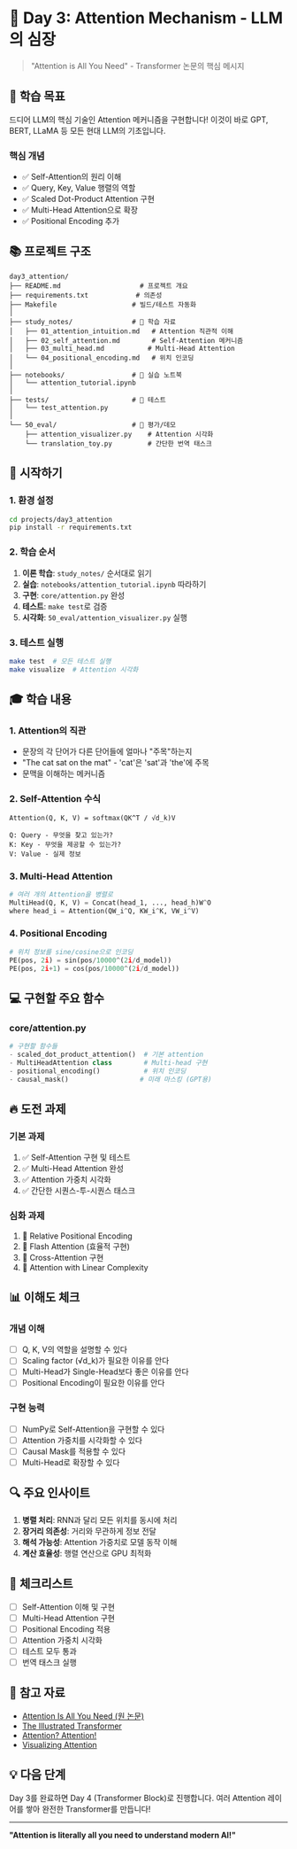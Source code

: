 # 🎯 Day 3: Attention Mechanism - LLM의 심장

> "Attention is All You Need" - Transformer 논문의 핵심 메시지

## 🎯 학습 목표

드디어 LLM의 핵심 기술인 Attention 메커니즘을 구현합니다!
이것이 바로 GPT, BERT, LLaMA 등 모든 현대 LLM의 기초입니다.

### 핵심 개념
- ✅ Self-Attention의 원리 이해
- ✅ Query, Key, Value 행렬의 역할
- ✅ Scaled Dot-Product Attention 구현
- ✅ Multi-Head Attention으로 확장
- ✅ Positional Encoding 추가

## 📚 프로젝트 구조

```
day3_attention/
├── README.md                    # 프로젝트 개요
├── requirements.txt            # 의존성
├── Makefile                   # 빌드/테스트 자동화
│
├── study_notes/               # 📖 학습 자료
│   ├── 01_attention_intuition.md   # Attention 직관적 이해
│   ├── 02_self_attention.md        # Self-Attention 메커니즘
│   ├── 03_multi_head.md           # Multi-Head Attention
│   └── 04_positional_encoding.md   # 위치 인코딩
│
├── notebooks/                 # 🔬 실습 노트북
│   └── attention_tutorial.ipynb
│
├── tests/                     # 🧪 테스트
│   └── test_attention.py
│
└── 50_eval/                   # 🎯 평가/데모
    ├── attention_visualizer.py    # Attention 시각화
    └── translation_toy.py         # 간단한 번역 태스크
```

## 🚀 시작하기

### 1. 환경 설정
```bash
cd projects/day3_attention
pip install -r requirements.txt
```

### 2. 학습 순서
1. **이론 학습**: `study_notes/` 순서대로 읽기
2. **실습**: `notebooks/attention_tutorial.ipynb` 따라하기
3. **구현**: `core/attention.py` 완성
4. **테스트**: `make test`로 검증
5. **시각화**: `50_eval/attention_visualizer.py` 실행

### 3. 테스트 실행
```bash
make test  # 모든 테스트 실행
make visualize  # Attention 시각화
```

## 🎓 학습 내용

### 1. Attention의 직관
- 문장의 각 단어가 다른 단어들에 얼마나 "주목"하는지
- "The cat sat on the mat" - 'cat'은 'sat'과 'the'에 주목
- 문맥을 이해하는 메커니즘

### 2. Self-Attention 수식
```
Attention(Q, K, V) = softmax(QK^T / √d_k)V

Q: Query - 무엇을 찾고 있는가?
K: Key - 무엇을 제공할 수 있는가?
V: Value - 실제 정보
```

### 3. Multi-Head Attention
```python
# 여러 개의 Attention을 병렬로
MultiHead(Q, K, V) = Concat(head_1, ..., head_h)W^O
where head_i = Attention(QW_i^Q, KW_i^K, VW_i^V)
```

### 4. Positional Encoding
```python
# 위치 정보를 sine/cosine으로 인코딩
PE(pos, 2i) = sin(pos/10000^(2i/d_model))
PE(pos, 2i+1) = cos(pos/10000^(2i/d_model))
```

## 💻 구현할 주요 함수

### core/attention.py
```python
# 구현할 함수들
- scaled_dot_product_attention()  # 기본 attention
- MultiHeadAttention class        # Multi-head 구현
- positional_encoding()           # 위치 인코딩
- causal_mask()                  # 미래 마스킹 (GPT용)
```

## 🔥 도전 과제

### 기본 과제
1. ✅ Self-Attention 구현 및 테스트
2. ✅ Multi-Head Attention 완성
3. ✅ Attention 가중치 시각화
4. ✅ 간단한 시퀀스-투-시퀀스 태스크

### 심화 과제
1. 🌟 Relative Positional Encoding
2. 🌟 Flash Attention (효율적 구현)
3. 🌟 Cross-Attention 구현
4. 🌟 Attention with Linear Complexity

## 📊 이해도 체크

### 개념 이해
- [ ] Q, K, V의 역할을 설명할 수 있다
- [ ] Scaling factor (√d_k)가 필요한 이유를 안다
- [ ] Multi-Head가 Single-Head보다 좋은 이유를 안다
- [ ] Positional Encoding이 필요한 이유를 안다

### 구현 능력
- [ ] NumPy로 Self-Attention을 구현할 수 있다
- [ ] Attention 가중치를 시각화할 수 있다
- [ ] Causal Mask를 적용할 수 있다
- [ ] Multi-Head로 확장할 수 있다

## 🔍 주요 인사이트

1. **병렬 처리**: RNN과 달리 모든 위치를 동시에 처리
2. **장거리 의존성**: 거리와 무관하게 정보 전달
3. **해석 가능성**: Attention 가중치로 모델 동작 이해
4. **계산 효율성**: 행렬 연산으로 GPU 최적화

## 📝 체크리스트

- [ ] Self-Attention 이해 및 구현
- [ ] Multi-Head Attention 구현
- [ ] Positional Encoding 적용
- [ ] Attention 가중치 시각화
- [ ] 테스트 모두 통과
- [ ] 번역 태스크 실행

## 🔗 참고 자료

- [Attention Is All You Need (원 논문)](https://arxiv.org/abs/1706.03762)
- [The Illustrated Transformer](http://jalammar.github.io/illustrated-transformer/)
- [Attention? Attention!](https://lilianweng.github.io/posts/2018-06-24-attention/)
- [Visualizing Attention](https://distill.pub/2016/augmented-rnns/)

## 💡 다음 단계

Day 3를 완료하면 Day 4 (Transformer Block)로 진행합니다.
여러 Attention 레이어를 쌓아 완전한 Transformer를 만듭니다!

---

**"Attention is literally all you need to understand modern AI!"**